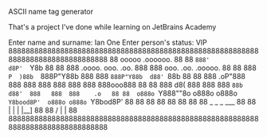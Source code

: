 ASCII name tag generator

That's a project I've done while learning on JetBrains Academy

Enter name and surname: Ian One
Enter person's status: VIP
888888888888888888888888888888888888888888888888888888888888888888888888888888888
88  ooooo                                   .oooooo.                           88
88  `888'                                  d8P'  `Y8b                          88
88   888   .oooo.   ooo. .oo.             888      888 ooo. .oo.    .ooooo.    88
88   888  `P  )88b  `888P"Y88b            888      888 `888P"Y88b  d88' `88b   88
88   888   .oP"888   888   888            888      888  888   888  888ooo888   88
88   888  d8(  888   888   888            `88b    d88'  888   888  888    .o   88
88  o888o `Y888""8o o888o o888o            `Y8bood8P'  o888o o888o `Y8bod8P'   88
88                                                                             88
88                                                                             88
88                                                                             88
88                                _  _ _ ___                                   88
88                                |  | | |__]                                  88
88                                 \/  | |                                     88
888888888888888888888888888888888888888888888888888888888888888888888888888888888
